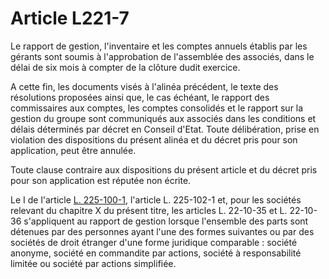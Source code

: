 # Article L221-7

<p>Le rapport de gestion, l'inventaire et les comptes annuels établis par les gérants sont soumis à l'approbation de l'assemblée des associés, dans le délai de six mois à compter de la clôture dudit exercice.</p><p>A cette fin, les documents visés à l'alinéa précédent, le texte des résolutions proposées ainsi que, le cas échéant, le rapport des commissaires aux comptes, les comptes consolidés et le rapport sur la gestion du groupe sont communiqués aux associés dans les conditions et délais déterminés par décret en Conseil d'Etat. Toute délibération, prise en violation des dispositions du présent alinéa et du décret pris pour son application, peut être annulée.</p><p>Toute clause contraire aux dispositions du présent article et du décret pris pour son application est réputée non écrite.</p><p>Le I de l'article <a href='/affichCodeArticle.do?cidTexte=LEGITEXT000005634379&idArticle=LEGIARTI000042339784&dateTexte=&categorieLien=id' title='Code de commerce - art. L225-100-1 (VD)'>L. 225-100-1</a>, l'article L. 225-102-1 et, pour les sociétés relevant du chapitre X du présent titre, les articles L. 22-10-35 et L. 22-10-36 s'appliquent au rapport de gestion lorsque l'ensemble des parts sont détenues par des personnes ayant l'une des formes suivantes ou par des sociétés de droit étranger d'une forme juridique comparable : société anonyme, société en commandite par actions, société à responsabilité limitée ou société par actions simplifiée.</p>
